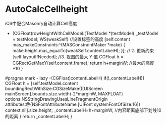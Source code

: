 # AutoCalcCellheight
iOS中配合Masonry自动计算Cell高度

- (CGFloat)rowHeightWithCellModel:(TestModel *)testModel{
    _testModel = testModel;
    WS(weakSelf)
    //设置标签的高度
    [self.content mas_makeConstraints:^(MASConstraintMaker *make) {
        make.height.mas_equalTo(weakSelf.contentLabelH);
    }];
    // 2. 更新约束
    [self layoutIfNeeded];
    //3.  视图的最大 Y 值
    CGFloat h = CGRectGetMaxY(self.content.frame);
    return h+marginW; //最大的高度+10
}

#pragma mark - lazy
-(CGFloat)contentLabelH{
    if(!_contentLabelH){
        CGFloat h = [self.testModel.content boundingRectWithSize:CGSizeMake(([UIScreen mainScreen].bounds.size.width)-2*marginW, MAXFLOAT) options:NSStringDrawingUsesLineFragmentOrigin attributes:@{NSFontAttributeName:[UIFont systemFontOfSize:16]} context:nil].size.height;
        _contentLabelH=h+marginW;  //内容距离底部下划线10的距离
    }
    return _contentLabelH;
}
